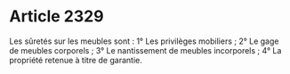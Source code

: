 # Article 2329

Les sûretés sur les meubles sont :   1° Les privilèges mobiliers ;   2° Le gage de meubles corporels ;   3° Le nantissement de meubles incorporels ;   4° La propriété retenue à titre de garantie.